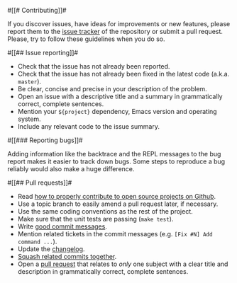 #[[# Contributing]]#

If you discover issues, have ideas for improvements or new features, please
report them to the [issue tracker][1] of the repository or submit a pull
request. Please, try to follow these guidelines when you do so.


#[[## Issue reporting]]#

* Check that the issue has not already been reported.
* Check that the issue has not already been fixed in the latest code
  (a.k.a. `master`).
* Be clear, concise and precise in your description of the problem.
* Open an issue with a descriptive title and a summary in grammatically correct,
  complete sentences.
* Mention your `${project}` dependency, Emacs version and operating system.
* Include any relevant code to the issue summary.


#[[### Reporting bugs]]#

Adding information like the backtrace and the REPL messages to the bug report
makes it easier to track down bugs. Some steps to reproduce a bug reliably
would also make a huge difference.


#[[## Pull requests]]#

* Read [how to properly contribute to open source projects on Github][2].
* Use a topic branch to easily amend a pull request later, if necessary.
* Use the same coding conventions as the rest of the project.
* Make sure that the unit tests are passing (`make test`).
* Write [good commit messages][3].
* Mention related tickets in the commit messages (e.g. `[Fix #N] Add command ...`).
* Update the [changelog][6].
* [Squash related commits together][5].
* Open a [pull request][4] that relates to *only* one subject with a clear title
  and description in grammatically correct, complete sentences.


[1]: https://github.com/${project-author-github-account}/${project}/issues
[2]: http://gun.io/blog/how-to-github-fork-branch-and-pull-request
[3]: http://tbaggery.com/2008/04/19/a-note-about-git-commit-messages.html
[4]: https://help.github.com/articles/using-pull-requests
[5]: http://gitready.com/advanced/2009/02/10/squashing-commits-with-rebase.html
[6]: https://github.com/${project-author-github-account}/${project}/blob/master/CHANGELOG.md

